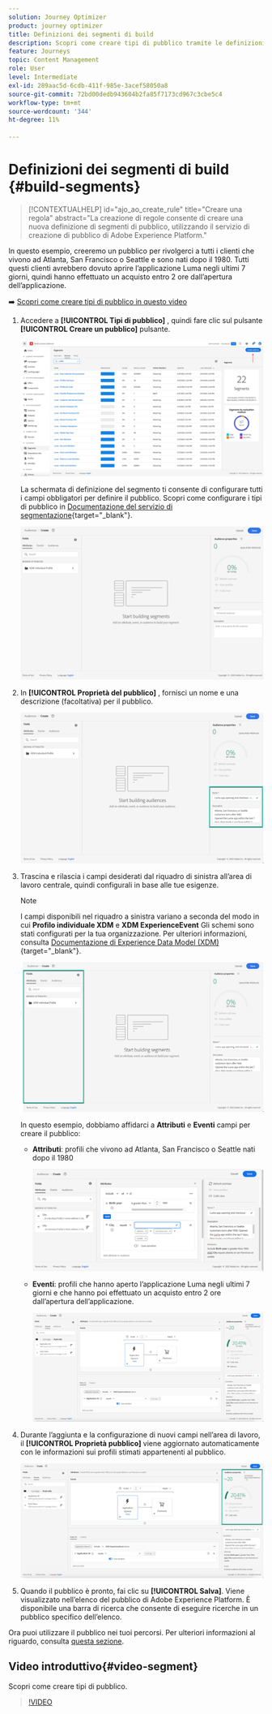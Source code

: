 ```yaml
---
solution: Journey Optimizer
product: journey optimizer
title: Definizioni dei segmenti di build
description: Scopri come creare tipi di pubblico tramite le definizioni dei segmenti
feature: Journeys
topic: Content Management
role: User
level: Intermediate
exl-id: 289aac5d-6cdb-411f-985e-3acef58050a8
source-git-commit: 72bd00dedb943604b2fa85f7173cd967c3cbe5c4
workflow-type: tm+mt
source-wordcount: '344'
ht-degree: 11%

---
```


# Definizioni dei segmenti di build {#build-segments}

>[!CONTEXTUALHELP]
>id="ajo_ao_create_rule"
>title="Creare una regola"
>abstract="La creazione di regole consente di creare una nuova definizione di segmenti di pubblico, utilizzando il servizio di creazione di pubblico di Adobe Experience Platform."

In questo esempio, creeremo un pubblico per rivolgerci a tutti i clienti che vivono ad Atlanta, San Francisco o Seattle e sono nati dopo il 1980. Tutti questi clienti avrebbero dovuto aprire l’applicazione Luma negli ultimi 7 giorni, quindi hanno effettuato un acquisto entro 2 ore dall’apertura dell’applicazione.

➡️ [Scopri come creare tipi di pubblico in questo video](#video-segment)

1. Accedere a **[!UICONTROL Tipi di pubblico]** , quindi fare clic sul pulsante **[!UICONTROL Creare un pubblico]** pulsante.

   ![](assets/create-segment.png)

   La schermata di definizione del segmento ti consente di configurare tutti i campi obbligatori per definire il pubblico. Scopri come configurare i tipi di pubblico in [Documentazione del servizio di segmentazione](https://experienceleague.adobe.com/docs/experience-platform/segmentation/ui/overview.html){target="_blank"}.

   ![](assets/segment-builder.png)

1. In **[!UICONTROL Proprietà del pubblico]** , fornisci un nome e una descrizione (facoltativa) per il pubblico.

   ![](assets/segment-properties.png)

1. Trascina e rilascia i campi desiderati dal riquadro di sinistra all’area di lavoro centrale, quindi configurali in base alle tue esigenze.

   >[!NOTE]
   >
   >I campi disponibili nel riquadro a sinistra variano a seconda del modo in cui **Profilo individuale XDM** e **XDM ExperienceEvent** Gli schemi sono stati configurati per la tua organizzazione.  Per ulteriori informazioni, consulta [Documentazione di Experience Data Model (XDM)](https://experienceleague.adobe.com/docs/experience-platform/xdm/home.html?lang=it){target="_blank"}.

   ![](assets/drag-fields.png)

   In questo esempio, dobbiamo affidarci a **Attributi** e **Eventi** campi per creare il pubblico:

   * **Attributi**: profili che vivono ad Atlanta, San Francisco o Seattle nati dopo il 1980

     ![](assets/add-attributes.png)

   * **Eventi**: profili che hanno aperto l’applicazione Luma negli ultimi 7 giorni e che hanno poi effettuato un acquisto entro 2 ore dall’apertura dell’applicazione.

     ![](assets/add-events.png)

1. Durante l’aggiunta e la configurazione di nuovi campi nell’area di lavoro, il **[!UICONTROL Proprietà pubblico]** viene aggiornato automaticamente con le informazioni sui profili stimati appartenenti al pubblico.

   ![](assets/segment-estimate.png)

1. Quando il pubblico è pronto, fai clic su **[!UICONTROL Salva]**. Viene visualizzato nell’elenco del pubblico di Adobe Experience Platform. È disponibile una barra di ricerca che consente di eseguire ricerche in un pubblico specifico dell’elenco.

Ora puoi utilizzare il pubblico nei tuoi percorsi. Per ulteriori informazioni al riguardo, consulta [questa sezione](../audience/about-audiences.md).

## Video introduttivo{#video-segment}

Scopri come creare tipi di pubblico.

>[!VIDEO](https://video.tv.adobe.com/v/334281?quality=12)
